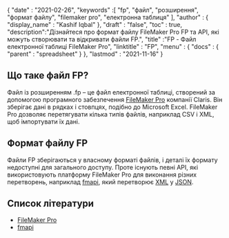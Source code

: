 {
  "date" : "2021-02-26",
  "keywords" :[ "fp", "файл", "розширення", "формат файлу", "filemaker pro", "електронна таблиця" ],
  "author" : {
    "display_name" : "Kashif Iqbal"
},
  "draft" : "false",
  "toc" : true,
  "description":"Дізнайтеся про формат файлу FileMaker Pro FP та API, які можуть створювати та відкривати файли FP.",
  "title" :"FP - Файл електронної таблиці FileMaker Pro",
  "linktitle" : "FP",
  "menu" : {
    "docs" : {
      "parent" : "spreadsheet"
}
},
  "lastmod" : "2021-11-16"
}

## Що таке файл FP?

Файл із розширенням .fp – це файл електронної таблиці, створений за допомогою програмного забезпечення [FileMaker Pro](https://www.claris.com/filemaker/) компанії Claris. Він зберігає дані в рядках і стовпцях, подібно до Microsoft Excel. FileMaker Pro дозволяє перетягувати кілька типів файлів, наприклад CSV і XML, щоб імпортувати їх дані.

## Формат файлу FP

Файли FP зберігаються у власному форматі файлів, і деталі їх формату недоступні для загального доступу. Проте існують певні API, які використовують платформу FileMaker Pro для виконання різних перетворень, наприклад [fmapi](https://github.com/stevenwhitespacesystems/fm-xml2json), який перетворює [XML](/uk/web/xml/ ) у [JSON](/uk/web/json/).

## Список літератури

* [FileMaker Pro](https://www.claris.com/filemaker/)
* [fmapi](https://github.com/stevenwhitespacesystems/fm-xml2json)

